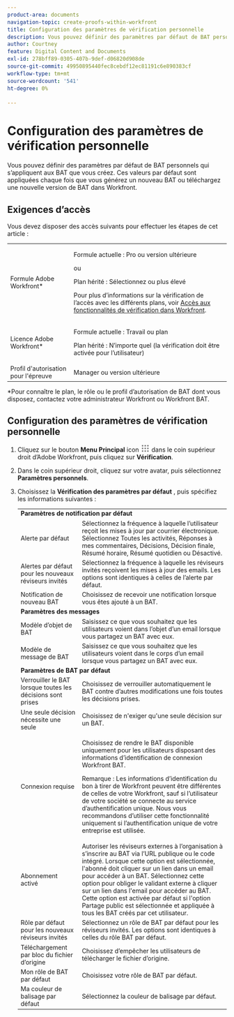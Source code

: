 ```yaml
---
product-area: documents
navigation-topic: create-proofs-within-workfront
title: Configuration des paramètres de vérification personnelle
description: Vous pouvez définir des paramètres par défaut de BAT personnels qui s’appliquent aux BAT que vous créez. Ces valeurs par défaut sont appliquées chaque fois que vous générez un nouveau BAT ou téléchargez une nouvelle version de BAT dans Workfront.
author: Courtney
feature: Digital Content and Documents
exl-id: 278bff89-0305-407b-9def-d06820d908de
source-git-commit: 49950895440fec8cebdf12ec81191c6e890383cf
workflow-type: tm+mt
source-wordcount: '541'
ht-degree: 0%

---
```


# Configuration des paramètres de vérification personnelle

Vous pouvez définir des paramètres par défaut de BAT personnels qui s’appliquent aux BAT que vous créez. Ces valeurs par défaut sont appliquées chaque fois que vous générez un nouveau BAT ou téléchargez une nouvelle version de BAT dans Workfront.

## Exigences d’accès

Vous devez disposer des accès suivants pour effectuer les étapes de cet article :

<table style="table-layout:auto"> 
 <col> 
 <col> 
 <tbody> 
  <tr> 
   <td role="rowheader">Formule Adobe Workfront*</td> 
   <td> <p>Formule actuelle : Pro ou version ultérieure</p> <p>ou</p> <p>Plan hérité : Sélectionnez ou plus élevé</p> <p>Pour plus d’informations sur la vérification de l’accès avec les différents plans, voir <a href="/help/quicksilver/administration-and-setup/manage-workfront/configure-proofing/access-to-proofing-functionality.md" class="MCXref xref">Accès aux fonctionnalités de vérification dans Workfront</a>.</p> </td> 
  </tr> 
  <tr> 
   <td role="rowheader">Licence Adobe Workfront*</td> 
   <td> <p>Formule actuelle : Travail ou plan</p> <p>Plan hérité : N’importe quel (la vérification doit être activée pour l’utilisateur)</p> </td> 
  </tr> 
  <tr> 
   <td role="rowheader">Profil d'autorisation pour l'épreuve </td> 
   <td>Manager ou version ultérieure</td> 
  </tr> 
 </tbody> 
</table>

&#42;Pour connaître le plan, le rôle ou le profil d’autorisation de BAT dont vous disposez, contactez votre administrateur Workfront ou Workfront BAT.

## Configuration des paramètres de vérification personnelle

1. Cliquez sur le bouton **Menu Principal** icon ![](assets/main-menu-icon.png) dans le coin supérieur droit d’Adobe Workfront, puis cliquez sur **Vérification**.

1. Dans le coin supérieur droit, cliquez sur votre avatar, puis sélectionnez **Paramètres personnels**.
1. Choisissez la **Vérification des paramètres par défaut** , puis spécifiez les informations suivantes :

   <table style="table-layout:auto"> 
    <col> 
    <col> 
    <tbody> 
     <tr> 
      <td colspan="2"><strong>Paramètres de notification par défaut</strong> </td> 
     </tr> 
     <tr> 
      <td>Alerte par défaut</td> 
      <td>Sélectionnez la fréquence à laquelle l’utilisateur reçoit les mises à jour par courrier électronique. Sélectionnez Toutes les activités, Réponses à mes commentaires, Décisions, Décision finale, Résumé horaire, Résumé quotidien ou Désactivé.</td> 
     </tr> 
     <tr> 
      <td>Alertes par défaut pour les nouveaux réviseurs invités</td> 
      <td>Sélectionnez la fréquence à laquelle les réviseurs invités reçoivent les mises à jour des emails. Les options sont identiques à celles de l’alerte par défaut.</td> 
     </tr> 
     <tr> 
      <td>Notification de nouveau BAT</td> 
      <td>Choisissez de recevoir une notification lorsque vous êtes ajouté à un BAT.</td> 
     </tr> 
     <tr> 
      <td colspan="2"><strong>Paramètres des messages</strong> </td> 
     </tr> 
     <tr> 
      <td>Modèle d’objet de BAT</td> 
      <td>Saisissez ce que vous souhaitez que les utilisateurs voient dans l’objet d’un email lorsque vous partagez un BAT avec eux.</td> 
     </tr> 
     <tr> 
      <td>Modèle de message de BAT</td> 
      <td>Saisissez ce que vous souhaitez que les utilisateurs voient dans le corps d’un email lorsque vous partagez un BAT avec eux.</td> 
     </tr> 
     <tr> 
      <td colspan="2"><strong>Paramètres de BAT par défaut</strong> </td> 
     </tr> 
     <tr> 
      <td>Verrouiller le BAT lorsque toutes les décisions sont prises</td> 
      <td>Choisissez de verrouiller automatiquement le BAT contre d’autres modifications une fois toutes les décisions prises.</td> 
     </tr> 
     <tr> 
      <td>Une seule décision nécessite une seule</td> 
      <td>Choisissez de n'exiger qu'une seule décision sur un BAT.</td> 
     </tr> 
     <tr> 
      <td>Connexion requise</td> 
      <td> <p>Choisissez de rendre le BAT disponible uniquement pour les utilisateurs disposant des informations d’identification de connexion Workfront BAT.</p> <p>Remarque : Les informations d’identification du bon à tirer de Workfront peuvent être différentes de celles de votre Workfront, sauf si l’utilisateur de votre société se connecte au service d’authentification unique. Nous vous recommandons d’utiliser cette fonctionnalité uniquement si l’authentification unique de votre entreprise est utilisée.</p> </td> 
     </tr> 
     <tr> 
      <td>Abonnement activé</td> 
      <td>Autoriser les réviseurs externes à l’organisation à s’inscrire au BAT via l’URL publique ou le code intégré. Lorsque cette option est sélectionnée, l'abonné doit cliquer sur un lien dans un email pour accéder à un BAT. Sélectionnez cette option pour obliger le validant externe à cliquer sur un lien dans l'email pour accéder au BAT. Cette option est activée par défaut si l'option Partage public est sélectionnée et appliquée à tous les BAT créés par cet utilisateur. </td> 
     </tr> 
     <tr> 
      <td>Rôle par défaut pour les nouveaux réviseurs invités</td> 
      <td>Sélectionnez un rôle de BAT par défaut pour les réviseurs invités. Les options sont identiques à celles du rôle BAT par défaut.</td> 
     </tr> 
     <tr> 
      <td>Téléchargement par bloc du fichier d’origine</td> 
      <td>Choisissez d’empêcher les utilisateurs de télécharger le fichier d’origine. </td> 
     </tr> 
     <tr> 
      <td>Mon rôle de BAT par défaut</td> 
      <td>Choisissez votre rôle de BAT par défaut. </td> 
     </tr> 
     <tr> 
      <td>Ma couleur de balisage par défaut</td> 
      <td>Sélectionnez la couleur de balisage par défaut. </td> 
     </tr> 
    </tbody> 
   </table>
